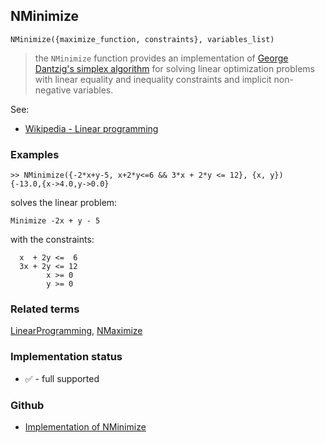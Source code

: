 ## NMinimize

```
NMinimize({maximize_function, constraints}, variables_list)
```

> the `NMinimize` function provides an implementation of [George Dantzig's simplex algorithm](http://en.wikipedia.org/wiki/Simplex_algorithm) for solving linear optimization problems with linear equality and inequality constraints and implicit non-negative variables.

See:  
* [Wikipedia - Linear programming](http://en.wikipedia.org/wiki/Linear_programming)
 
### Examples
	
```
>> NMinimize({-2*x+y-5, x+2*y<=6 && 3*x + 2*y <= 12}, {x, y})
{-13.0,{x->4.0,y->0.0}
```

solves the linear problem:

```
Minimize -2x + y - 5
```

with the constraints:

```
  x  + 2y <=  6
  3x + 2y <= 12
        x >= 0
		y >= 0
```

### Related terms
[LinearProgramming](LinearProgramming.md), [NMaximize](NMaximize.md)






### Implementation status

* &#x2705; - full supported

### Github

* [Implementation of NMinimize](https://github.com/axkr/symja_android_library/blob/master/symja_android_library/matheclipse-core/src/main/java/org/matheclipse/core/builtin/MinMaxFunctions.java#L980) 
